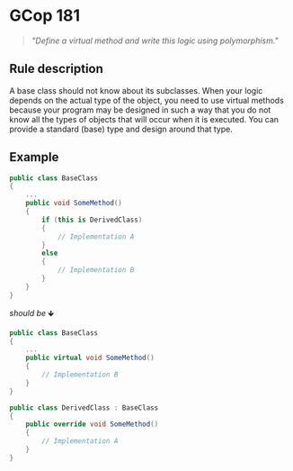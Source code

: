 ﻿# GCop 181

> *"Define a virtual method and write this logic using polymorphism."*

## Rule description

A base class should not know about its subclasses. When your logic depends on the actual type of the object, you need to use virtual methods because your program may be designed in such a way that you do not know all the types of objects that will occur when it is executed. You can provide a standard (base) type and design around that type.

## Example

```csharp
public class BaseClass
{
    ...
    public void SomeMethod()
    {
        if (this is DerivedClass)
        {
            // Implementation A
        }
        else
        {
            // Implementation B
        }
    }
}
```

*should be* 🡻

```csharp
public class BaseClass
{
    ...
    public virtual void SomeMethod()
    {
        // Implementation B
    }
}

public class DerivedClass : BaseClass
{
    public override void SomeMethod()
    {
        // Implementation A
    }
}
```
